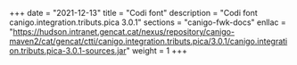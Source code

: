 +++
date        = "2021-12-13"
title       = "Codi font"
description = "Codi font canigo.integration.tributs.pica 3.0.1"
sections    = "canigo-fwk-docs"
enllac		= "https://hudson.intranet.gencat.cat/nexus/repository/canigo-maven2/cat/gencat/ctti/canigo.integration.tributs.pica/3.0.1/canigo.integration.tributs.pica-3.0.1-sources.jar"
weight		= 1
+++

